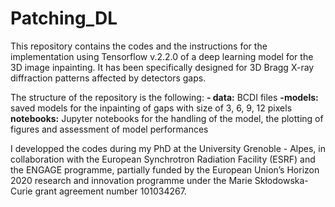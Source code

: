 # Patching_DL

This repository contains the codes and the instructions for the implementation using Tensorflow v.2.2.0 of a deep learning model for the 3D image inpainting. It has been specifically designed for 3D Bragg X-ray diffraction patterns affected by detectors gaps. 

The structure of the repository is the following:
**- data:** BCDI files 
**-models:** saved models for the inpainting of gaps with size of 3, 6, 9, 12 pixels
**notebooks:** Jupyter notebooks for the handling of the model, the plotting of figures and assessment of model performances 


I developped the codes during my PhD at the University Grenoble - Alpes, in collaboration with the European Synchrotron Radiation Facility (ESRF) and the ENGAGE programme, partially funded by the European Union’s Horizon 2020 research and innovation programme under the Marie Skłodowska-Curie grant agreement number 101034267.


